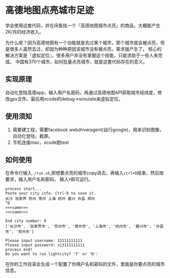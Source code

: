 # 高德地图点亮城市足迹
学会使用这套代码，并在闲鱼挂一个『高德地图城市点亮』的商品，大概能产生2K/月的经济收入。

为什么呢？因为高德地图有一个功能就是去过某个城市，那个城市就会被点亮，但是很多人虽然去过，却因为种种原因该城市没有被点亮，需求就产生了。
核心的解决方案是『虚拟定位』，很多用户并没有掌握这个技能，只能求助于一些人来完成。
中国有370个城市，如何批量点亮城市，就是这套代码存在的意义。

## 实现原理
自动化登陆高德app，输入用户名密码，再通过高德地图API获取城市经纬度，修改gpx文件。最后用xcode的debug->simulate来虚拟定位。

## 使用须知
1. 需要建工程，需要facebook webdriveragent(自行google)，用来识别图像，自动化登陆，截屏。
2. 手机连接mac，xcode跑test

## 如何使用
在命令行输入`./run.sh`,把想要点亮的城市copy进去，再输入`ctrl+D`结束，然后按要求，输入用户名和密码。
输入`Y`即可运行。
```
process start...
Paste your city info. Ctrl-D to save it.
长沙 张家界 苏州 常州 上海 杭州 嘉兴 许昌 郑州
^D
>>>same>>>
<<<same<<<

End city number: 9
['长沙市', '张家界市', '苏州市', '常州市', '上海市', '杭州市', '嘉兴市', '许昌市', '郑州市']

Please input username: 13111111111
Please input password: x13111111111
process end!
Do you want to run lightcity? 'Y' or 'N':
```
在你的工作目录会生成一个配置了你用户名和密码的文件，里面是你要点亮的城市信息。
